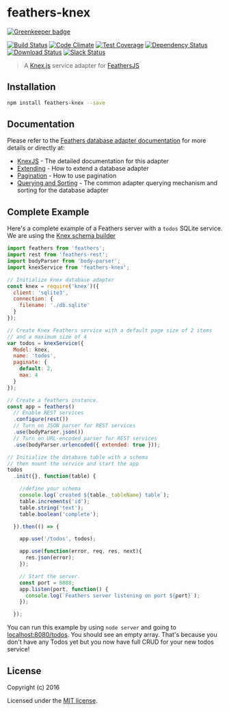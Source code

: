 # feathers-knex

[![Greenkeeper badge](https://badges.greenkeeper.io/feathersjs-ecosystem/feathers-knex.svg)](https://greenkeeper.io/)

[![Build Status](https://travis-ci.org/feathersjs-ecosystem/feathers-knex.png?branch=master)](https://travis-ci.org/feathersjs-ecosystem/feathers-knex)
[![Code Climate](https://codeclimate.com/github/feathersjs-ecosystem/feathers-knex.png)](https://codeclimate.com/github/feathersjs-ecosystem/feathers-knex)
[![Test Coverage](https://codeclimate.com/github/feathersjs-ecosystem/feathers-knex/badges/coverage.svg)](https://codeclimate.com/github/feathersjs-ecosystem/feathers-knex/coverage)
[![Dependency Status](https://img.shields.io/david/feathersjs-ecosystem/feathers-knex.svg?style=flat-square)](https://david-dm.org/feathersjs-ecosystem/feathers-knex)
[![Download Status](https://img.shields.io/npm/dm/feathers-knex.svg?style=flat-square)](https://www.npmjs.com/package/feathers-knex)
[![Slack Status](http://slack.feathersjs.com/badge.svg)](http://slack.feathersjs.com)

> A [Knex.js](http://knexjs.org/) service adapter for [FeathersJS](http://feathersjs.com)


## Installation

```bash
npm install feathers-knex --save
```

## Documentation

Please refer to the [Feathers database adapter documentation](https://docs.feathersjs.com/api/databases/common.html) for more details or directly at:

- [KnexJS](http://docs.feathersjs.com/api/databases/knexjs.html) - The detailed documentation for this adapter
- [Extending](https://docs.feathersjs.com/api/databases/common.html#extending-adapters) - How to extend a database adapter
- [Pagination](https://docs.feathersjs.com/api/databases/common.html#pagination) - How to use pagination
- [Querying and Sorting](https://docs.feathersjs.com/api/databases/querying.html) - The common adapter querying mechanism and sorting for the database adapter


## Complete Example

Here's a complete example of a Feathers server with a `todos` SQLite service. We are using the [Knex schema builder](http://knexjs.org/#Schema)

```js
import feathers from 'feathers';
import rest from 'feathers-rest';
import bodyParser from 'body-parser';
import knexService from 'feathers-knex';

// Initialize knex database adapter
const knex = require('knex')({
  client: 'sqlite3',
  connection: {
    filename: './db.sqlite'
  }
});

// Create Knex Feathers service with a default page size of 2 items
// and a maximum size of 4
var todos = knexService({
  Model: knex,
  name: 'todos',
  paginate: {
    default: 2,
    max: 4
  }
});

// Create a feathers instance.
const app = feathers()
  // Enable REST services
  .configure(rest())
  // Turn on JSON parser for REST services
  .use(bodyParser.json())
  // Turn on URL-encoded parser for REST services
  .use(bodyParser.urlencoded({ extended: true }));

// Initialize the database table with a schema
// then mount the service and start the app
todos
  .init({}, function(table) {

    //define your schema
    console.log(`created ${table._tableName} table`);
    table.increments('id');
    table.string('text');
    table.boolean('complete');

  }).then(() => {

    app.use('/todos', todos);

    app.use(function(error, req, res, next){
      res.json(error);
    });

    // Start the server.
    const port = 8080;
    app.listen(port, function() {
      console.log(`Feathers server listening on port ${port}`);
    });

  });
```

You can run this example by using `node server` and going to [localhost:8080/todos](http://localhost:8080/todos). You should see an empty array. That's because you don't have any Todos yet but you now have full CRUD for your new todos service!

## License

Copyright (c) 2016

Licensed under the [MIT license](LICENSE).
